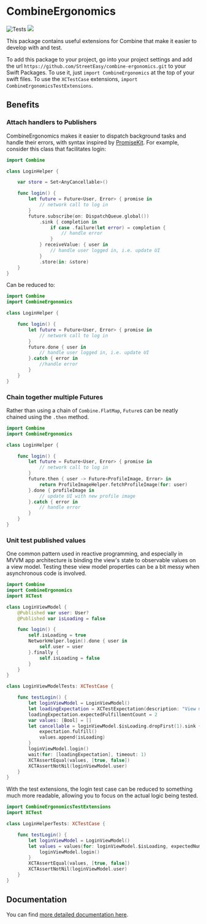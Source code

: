 # CombineErgonomics
![Tests](https://github.com/zillow/combine-ergonomics/actions/workflows/build_and_test.yml/badge.svg)
![](https://img.shields.io/badge/spm-compatible-green.svg)

This package contains useful extensions for Combine that make it easier to develop with and test.

To add this package to your project, go into your project settings and add the url `https://github.com/StreetEasy/combine-ergonomics.git` to your Swift Packages. To use it, just `import CombineErgonomics` at the top of your swift files. To use the `XCTestCase` extensions, `import CombineErgonomicsTestExtensions`.

## Benefits

### Attach handlers to Publishers

CombineErgonomics makes it easier to dispatch background tasks and handle their errors, with syntax inspired by [PromiseKit](https://github.com/mxcl/PromiseKit). For example, consider this class that facilitates login:
```swift
import Combine

class LoginHelper {

    var store = Set<AnyCancellable>()

    func login() {
        let future = Future<User, Error> { promise in
            // network call to log in
        }
        future.subscribe(on: DispatchQueue.global())
            .sink { completion in
                if case .failure(let error) = completion {
                    // handle error
                }
            } receiveValue: { user in
                // handle user logged in, i.e. update UI
            }
            .store(in: &store)
    }
}
```

Can be reduced to:

```swift
import Combine
import CombineErgonomics

class LoginHelper { 

    func login() {
        let future = Future<User, Error> { promise in
            // network call to log in
        }
        future.done { user in
            // handle user logged in, i.e. update UI
        }.catch { error in
            //handle error
        }
    }
}
```

### Chain together multiple Futures

Rather than using a chain of `Combine.FlatMap`, `Future`s can be neatly chained using the `.then` method.

```swift
import Combine
import CombineErgonomics

class LoginHelper { 

    func login() {
        let future = Future<User, Error> { promise in
            // network call to log in
        }
        future.then { user -> Future<ProfileImage, Error> in
            return ProfileImageHelper.fetchProfileImage(for: user)
        }.done { profileImage in 
            // update UI with new profile image
        }.catch { error in
            // handle error
        }
    }
}
```

### Unit test published values

One common pattern used in reactive programming, and especially in MVVM app architecture is binding the view's state to observable values on a view model. Testing these view model properties can be a bit messy when asynchronous code is involved.

```swift
import Combine
import CombineErgonomics
import XCTest

class LoginViewModel {
    @Published var user: User?
    @Published var isLoading = false

    func login() {
        self.isLoading = true
        NetworkHelper.login().done { user in
            self.user = user
        }.finally {
            self.isLoading = false
        }
    }
}

class LoginViewModelTests: XCTestCase { 

    func testLogin() {
        let loginViewModel = LoginViewModel()
        let loadingExpectation = XCTestExpectation(description: "View model starts loading, then finishes")
        loadingExpectation.expectedFulfillmentCount = 2
        var values: [Bool] = []
        let cancellable = loginViewModel.$isLoading.dropFirst(1).sink { isLoading in
            expectation.fulfill()
            values.append(isLoading)
        }
        loginViewModel.login()
        wait(for: [loadingExpectation], timeout: 1)
        XCTAssertEqual(values, [true, false])
        XCTAssertNotNil(loginViewModel.user)
    }
}
```

With the test extensions, the login test case can be reduced to something much more readable, allowing you to focus on the actual logic being tested.

```swift
import CombineErgonomicsTestExtensions
import XCTest

class LoginHelperTests: XCTestCase { 

    func testLogin() {
        let loginViewModel = LoginViewModel()
        let values = values(for: loginViewModel.$isLoading, expectedNumber: 2) {
            loginViewModel.login()
        }
        XCTAssertEqual(values, [true, false])
        XCTAssertNotNil(loginViewModel.user)
    }
}
```

## Documentation

You can find [more detailed documentation here](http://combine-ergonomics-framework-docs.s3-website-us-east-1.amazonaws.com/).
